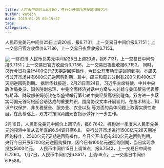 ```yaml
---
title: 人民币中间价上调20点，央行公开市场净投放400亿元
author: wetech
date: 2019-02-25 09:19:47
tags: 
categories: 
---
```

人民币兑美元中间价25日上调20点，报6.7131，上一交易日中间价报6.7151；上一交易日官方收盘价6.7186，上一交易日夜盘收报6.7153。
<!-- more -->
<img align="center" border="0" src="https://imgcdn.yicai.com/uppics/images/2019/02/fd9b1523fca2fc76fa895774dcff7916.jpg" />
一财资讯
人民币兑美元中间价25日上调20点，报6.7131，上一交易日中间价报6.7151；上一交易日官方收盘价6.7186，上一交易日夜盘收报6.7153。
同时，央行今日将进行400亿元7天期逆回购操作，今日公开市场无逆回购到期。本周央行公开市场共有600亿元逆回购到期，其中，周三和周五分别有200亿和400亿7天期逆回购到期。
据新华社报道，2月21日至24日，习近平主席特使、中共中央政治局委员、国务院副总理、中美全面经济对话中方牵头人刘鹤与美国贸易代表莱特希泽、财政部长姆努钦在华盛顿举行第七轮中美经贸高级别磋商。双方进一步落实两国元首阿根廷会晤达成的重要共识，围绕协议文本开展谈判，在技术转让、知识产权保护、非关税壁垒、服务业、农业以及
等方面的具体问题上取得实质性进展。在此基础上，双方将按照两国元首指示做好下一步工作。
 
 
2月19日，人民币兑美元中间价上调17点，报6.7642。机构对一季度末人民币兑美元的预测中值从去年底的6.94调升至6.8。
央行公开市场进行1500亿元28天期逆回购操作，2500亿元7天期逆回购操作。今日公开市场有200亿元逆回购到期。 
央行今日开展5700亿元逆回购操作，因今日有100亿元逆回购到期，当日实现净投放5600亿元。 
人民币中间价15日上调18点，报6.7542，上一交易日中间价6.7560。
1月7日，人民币中间价报6.8517，上调69点，上一交易日中间价6.8586。
